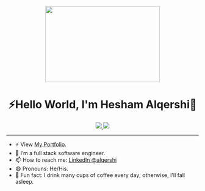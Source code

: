 <!-- [![160744959694494596](https://user-images.githubusercontent.com/6764957/101521273-94ed0f00-39c0-11eb-9721-1fb49097a171.png)](https://github.com/sw-yx?tab=repositories) -->

<p align="center">
<!--     <img windth="470" src="https://i.pinimg.com/originals/30/b8/17/30b8174c6f1a07e0af9bcf41fec3a5f5.gif"> -->
    <img width="300" height="200" src="https://user-images.githubusercontent.com/49689391/123983563-f7741f80-d991-11eb-852d-48e64b1b1b31.gif">
  
</p>

<h1 align="center">⚡️Hello World, I'm Hesham Alqershi🤖</h1></center>

<p align="center">
<a href="mailto:alqershi.hesham@gmail.com">
<img src="https://img.shields.io/badge/Gmail-D14815?style=for-the-badge&logo=gmail&logoColor=white"/>
</a><a href="https://www.linkedin.com/in/alqershi/">
<img src="https://img.shields.io/badge/LinkedIn-0077B5?style=for-the-badge&logo=linkedin&logoColor=white"/>
</a>
<!--  <a href="https://https://leetcode.com/haalqershi/">
<img src="https://img.shields.io/badge/npm-CB3837?style=for-the-badge&logo=npm&logoColor=white"/>
</a> -->
</p>

--- 
- ⚡ View [My Portfolio](https://alqershi.com/).
- 🌱 I’m a full stack software engineer.
- 📫 How to reach me: [LinkedIn @alqershi](https://www.linkedin.com/in/alqershi)
- 😄 Pronouns: He/His.
- 💬 Fun fact: I drink many cups of coffee every day; otherwise, I'll fall asleep.
